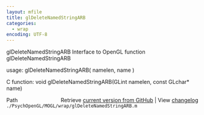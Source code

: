 ```yaml
---
layout: mfile
title: glDeleteNamedStringARB
categories:
  - wrap
encoding: UTF-8
---
```


glDeleteNamedStringARB  Interface to OpenGL function glDeleteNamedStringARB

usage:  glDeleteNamedStringARB( namelen, name )

C function:  void glDeleteNamedStringARB(GLint namelen, const GLchar\* name)


<div class="code_header" style="text-align:right;">
  <span style="float:left;">Path&nbsp;&nbsp;</span> <span class="counter">Retrieve <a href=
  "https://raw.github.com/Psychtoolbox-3/Psychtoolbox-3/beta/./PsychOpenGL/MOGL/wrap/glDeleteNamedStringARB.m">current version from GitHub</a> | View <a href=
  "https://github.com/Psychtoolbox-3/Psychtoolbox-3/commits/beta/./PsychOpenGL/MOGL/wrap/glDeleteNamedStringARB.m">changelog</a></span>
</div>
<div class="code">
  <code>./PsychOpenGL/MOGL/wrap/glDeleteNamedStringARB.m</code>
</div>
